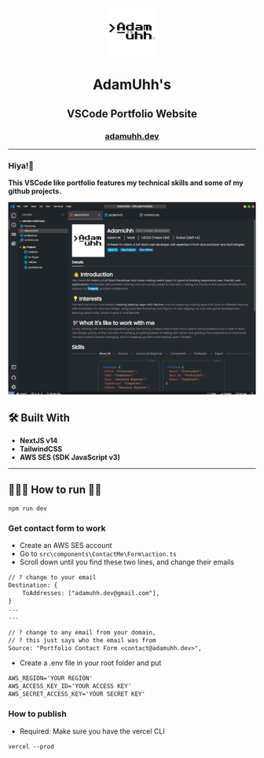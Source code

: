 <div align="center">

[<img src="./public/logo_600x600.png" width="100" alt="AdamUhh's logo">](https://adamuhh.dev)

<h1>AdamUhh's</h1>
<h2>VSCode Portfolio Website</h2>
<h3>
  <a href="https://adamuhh.dev" target="_blank">adamuhh.dev</a>
</h3>

</div>

---

<h3>Hiya!👋</h3>

**This VSCode like portfolio features my technical skills and some of my github projects.**

[<img src="./src/assets/projects/portfolio.png" alt="AdamUhh's Portfolio">](https://adamuhh.dev)

## 🛠️ Built With

- **NextJS v14**
- **TailwindCSS**
- **AWS SES (SDK JavaScript v3)**

---

## 🧑🏻‍💻 How to run 🧑‍💻

```cli
npm run dev
```

### Get contact form to work

- Create an AWS SES account
- Go to `src\components\ContactMe\Form\action.ts`
- Scroll down until you find these two lines, and change their emails
  
```cli
// ? change to your email
Destination: {
    ToAddresses: ["adamuhh.dev@gmail.com"], 
}
...
...

// ? change to any email from your domain,
// ? this just says who the email was from
Source: "Portfolio Contact Form <contact@adamuhh.dev>", 
```

- Create a .env file in your root folder and put

```cli
AWS_REGION='YOUR REGION'
AWS_ACCESS_KEY_ID='YOUR ACCESS KEY'
AWS_SECRET_ACCESS_KEY='YOUR SECRET KEY'
```

### How to publish

- Required: Make sure you have the vercel CLI

```cli
vercel --prod
```